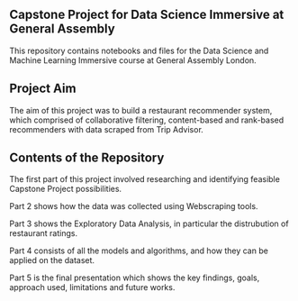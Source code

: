 ## Capstone Project for Data Science Immersive at General Assembly

This repository contains notebooks and files for the Data Science and Machine Learning Immersive course at General Assembly London.

## Project Aim

The aim of this project was to build a restaurant recommender system, which comprised of collaborative filtering, content-based and rank-based recommenders with data scraped from Trip Advisor.

## Contents of the Repository

The first part of this project involved researching and identifying feasible Capstone Project possibilities.

Part 2 shows how the data was collected using Webscraping tools.

Part 3 shows the Exploratory Data Analysis, in particular the distrubution of restaurant ratings.

Part 4 consists of all the models and algorithms, and how they can be applied on the dataset.

Part 5 is the final presentation which shows the key findings, goals, approach used, limitations and future works.


